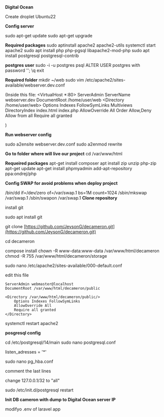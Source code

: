 **Digital Ocean**

Create droplet Ubuntu22

**Config server**

sudo apt-get update
sudo apt-get upgrade

**Required packages**
sudo aptinstall apache2 apache2-utils
systemctl start apache2
sudo apt install php php-pgsql libapache2-mod-php
sudo apt install postgresql postgresql-contrib

**postgres user**
sudo -i -u postgres
psql
ALTER USER postgres with password '<pwd>';
\q
exit

**Required folder**
mkdir ~/web
sudo vim /etc/apache2/sites-available/webserver.dev.conf

(Inside this file:
<VirtualHost \*:80>
ServerAdmin <email>
ServerName webserver.dev
DocumentRoot /home/user/web
<Directory /home/user/web>
Options Indexes FollowSymLinks Multiviews
DirectoryIndex index.html index.php
AllowOverride All
Order Allow,Deny
Allow from all
Require all granted
</Directory>
</VirtualHost>

)

**Run webserver config**

sudo a2ensite webserver.dev.conf
sudo a2enmod rewrite

**Go to folder where will live our project**
cd /var/www/html

**Requeired packages**
apt-get install composer
apt install zip unzip php-zip
apt-get update
apt-get install phpmyadmin
add-apt-repository ppa:ondrej/php

**Config SWAP for avoid problems when deploy project**

/bin/dd if=/dev/zero of=/var/swap.1 bs=1M count=1024
/sbin/mkswap /var/swap.1
/sbin/swapon /var/swap.1
**Clone repository**

install git

sudo apt install git

git clone [https://github.com/JeysonG/decameron.git](https://github.com/JeysonG/decameron.git)

cd decameron

compose install
chown -R www-data:www-data /var/www/html/decameron
chmod -R 755 /var/www/html/decameron/storage

sudo nano /etc/apache2/sites-available/000-default.conf

edit this file

```
ServerAdmin webmaster@localhost
DocumentRoot /var/www/html/decameron/public

<Directory /var/www/html/decameron/public/>
	Options Indexes FollowSymLinks
	AllowOverride All
	Require all granted
</Directory>

```

systemctl restart apache2

**posgresql config**

cd /etc/postgresql/14/main
sudo nano postgresql.conf

listen_adresses = '\*'

sudo nano pg_hba.conf

comment the last lines

change 127.0.0.1/32 to "all"

sudo /etc/init.d/postgresql restart

**Init DB cameron with dump to Digital Ocean server IP**

modifyo .env of laravel app
